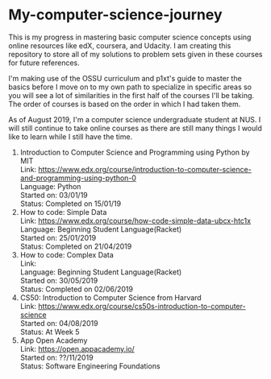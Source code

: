 # My-computer-science-journey

This is my progress in mastering basic computer science concepts using online resources like edX, coursera, and Udacity. I am creating this repository to store all of my solutions to problem sets given in these courses for future references. 

I'm making use of the OSSU curriculum and p1xt's guide to master the basics before I move on to my own path to specialize in specific areas so you will see a lot of similarities in the first half of the courses I'll be taking. The order of courses is based on the order in which I had taken them.

As of August 2019, I'm a computer science undergraduate student at NUS. I will still continue to take online courses as there are still many things I would like to learn while I still have the time. 


1. Introduction to Computer Science and Programming using Python by MIT <br />
	Link: https://www.edx.org/course/introduction-to-computer-science-and-programming-using-python-0 <br />
	Language: Python <br />
	Started on: 03/01/19 <br />
	Status: Completed on 15/01/19 <br />
2. How to code: Simple Data <br />
	Link: https://www.edx.org/course/how-code-simple-data-ubcx-htc1x <br />
	Language: Beginning Student Language(Racket) <br />
	Started on: 25/01/2019 <br />
	Status: Completed on 21/04/2019 <br />
3. How to code: Complex Data <br />
	Link: <br />
	Language: Beginning Student Language(Racket) <br />
	Started on: 30/05/2019 <br />
	Status: Completed on 02/06/2019 <br />
4. CS50: Introduction to Computer Science from Harvard <br />
	Link: https://www.edx.org/course/cs50s-introduction-to-computer-science <br />
	Started on: 04/08/2019 <br />
	Status: At Week 5 <br />
5. App Open Academy <br />
	Link: https://open.appacademy.io/ <br />
	Started on: ??/11/2019 <br />
	Status: Software Engineering Foundations <br />
